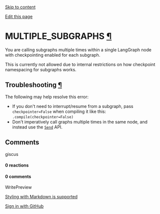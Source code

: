 [Skip to content](https://langchain-ai.github.io/langgraph/troubleshooting/errors/MULTIPLE_SUBGRAPHS/#multiple_subgraphs)

[Edit this page](https://github.com/langchain-ai/langgraph/edit/main/docs/docs/troubleshooting/errors/MULTIPLE_SUBGRAPHS.md "Edit this page")

# MULTIPLE\_SUBGRAPHS [¶](https://langchain-ai.github.io/langgraph/troubleshooting/errors/MULTIPLE_SUBGRAPHS/\#multiple_subgraphs "Permanent link")

You are calling subgraphs multiple times within a single LangGraph node with checkpointing enabled for each subgraph.

This is currently not allowed due to internal restrictions on how checkpoint namespacing for subgraphs works.

## Troubleshooting [¶](https://langchain-ai.github.io/langgraph/troubleshooting/errors/MULTIPLE_SUBGRAPHS/\#troubleshooting "Permanent link")

The following may help resolve this error:

- If you don't need to interrupt/resume from a subgraph, pass `checkpointer=False` when compiling it like this: `.compile(checkpointer=False)`
- Don't imperatively call graphs multiple times in the same node, and instead use the [`Send`](https://langchain-ai.github.io/langgraph/concepts/low_level/#send) API.

## Comments

giscus

#### 0 reactions

#### 0 comments

WritePreview

[Styling with Markdown is supported](https://guides.github.com/features/mastering-markdown/ "Styling with Markdown is supported")

[Sign in with GitHub](https://giscus.app/api/oauth/authorize?redirect_uri=https%3A%2F%2Flangchain-ai.github.io%2Flanggraph%2Ftroubleshooting%2Ferrors%2FMULTIPLE_SUBGRAPHS%2F)